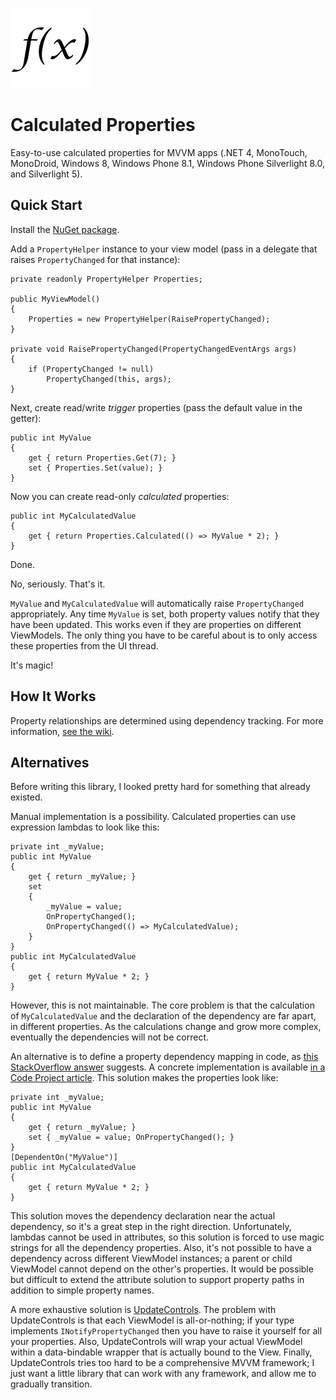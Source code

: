 ![Logo](Icon.128.png)

# Calculated Properties

Easy-to-use calculated properties for MVVM apps (.NET 4, MonoTouch, MonoDroid, Windows 8, Windows Phone 8.1, Windows Phone Silverlight 8.0, and Silverlight 5).

## Quick Start

Install the [NuGet package](https://www.nuget.org/packages/Nito.CalculatedProperties).

Add a `PropertyHelper` instance to your view model (pass in a delegate that raises `PropertyChanged` for that instance):

    private readonly PropertyHelper Properties;

    public MyViewModel()
    {
        Properties = new PropertyHelper(RaisePropertyChanged);
    }

    private void RaisePropertyChanged(PropertyChangedEventArgs args)
    {
        if (PropertyChanged != null)
            PropertyChanged(this, args);
    }

Next, create read/write _trigger_ properties (pass the default value in the getter):

    public int MyValue
    {
        get { return Properties.Get(7); }
        set { Properties.Set(value); }
    }

Now you can create read-only _calculated_ properties:

    public int MyCalculatedValue
    {
        get { return Properties.Calculated(() => MyValue * 2); }
    }

Done.

No, seriously. That's it.

`MyValue` and `MyCalculatedValue` will automatically raise `PropertyChanged` appropriately. Any time `MyValue` is set, both property values notify that they have been updated. This works even if they are properties on different ViewModels. The only thing you have to be careful about is to only access these properties from the UI thread.

It's magic!

## How It Works

Property relationships are determined using dependency tracking. For more information, [see the wiki](https://github.com/StephenCleary/CalculatedProperties/wiki/How-It-Works).

## Alternatives

Before writing this library, I looked pretty hard for something that already existed.

Manual implementation is a possibility. Calculated properties can use expression lambdas to look like this:

    private int _myValue;
    public int MyValue
    {
        get { return _myValue; }
        set
        {
            _myValue = value;
            OnPropertyChanged();
            OnPropertyChanged(() => MyCalculatedValue);
        }
    }
    public int MyCalculatedValue
    {
        get { return MyValue * 2; }
    }

However, this is not maintainable. The core problem is that the calculation of `MyCalculatedValue` and the declaration of the dependency are far apart, in different properties. As the calculations change and grow more complex, eventually the dependencies will not be correct.

An alternative is to define a property dependency mapping in code, as [this StackOverflow answer](http://stackoverflow.com/a/4596666/263693) suggests. A concrete implementation is available [in a Code Project article](http://www.codeproject.com/Articles/375192/WPF-The-calculated-property-dependency-problem). This solution makes the properties look like:

    private int _myValue;
    public int MyValue
    {
        get { return _myValue; }
        set { _myValue = value; OnPropertyChanged(); }
    }
    [DependentOn("MyValue")]
    public int MyCalculatedValue
    {
        get { return MyValue * 2; }
    }

This solution moves the dependency declaration near the actual dependency, so it's a great step in the right direction. Unfortunately, lambdas cannot be used in attributes, so this solution is forced to use magic strings for all the dependency properties. Also, it's not possible to have a dependency across different ViewModel instances; a parent or child ViewModel cannot depend on the other's properties. It would be possible but difficult to extend the attribute solution to support property paths in addition to simple property names.

A more exhaustive solution is [UpdateControls](http://updatecontrols.net/cs/). The problem with UpdateControls is that each ViewModel is all-or-nothing; if your type implements `INotifyPropertyChanged` then you have to raise it yourself for all your properties. Also, UpdateControls will wrap your actual ViewModel within a data-bindable wrapper that is actually bound to the View. Finally, UpdateControls tries too hard to be a comprehensive MVVM framework; I just want a little library that can work with any framework, and allow me to gradually transition.